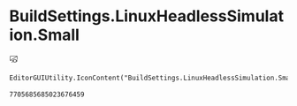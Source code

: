 # BuildSettings.LinuxHeadlessSimulation.Small
![](/img/BuildSettings.LinuxHeadlessSimulation.Small.png)

``` CSharp
EditorGUIUtility.IconContent("BuildSettings.LinuxHeadlessSimulation.Small")
```
```
7705685685023676459
```
